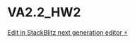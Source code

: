 # VA2.2_HW2

[Edit in StackBlitz next generation editor ⚡️](https://stackblitz.com/~/github.com/shivamlife/VA2.2_HW2)